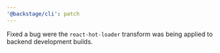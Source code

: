 ```yaml
---
'@backstage/cli': patch
---
```


Fixed a bug were the `react-hot-loader` transform was being applied to backend development builds.
